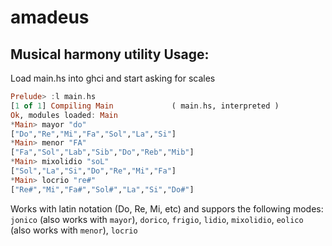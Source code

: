 amadeus
=======

Musical harmony utility
Usage:
-----
Load main.hs into ghci and start asking for scales
```haskell
Prelude> :l main.hs 
[1 of 1] Compiling Main             ( main.hs, interpreted )
Ok, modules loaded: Main
*Main> mayor "do"
["Do","Re","Mi","Fa","Sol","La","Si"]
*Main> menor "FA"
["Fa","Sol","Lab","Sib","Do","Reb","Mib"]
*Main> mixolidio "soL"
["Sol","La","Si","Do","Re","Mi","Fa"]
*Main> locrio "re#"
["Re#","Mi","Fa#","Sol#","La","Si","Do#"]

```
Works with latin notation (Do, Re, Mi, etc) and suppors the following modes: `jonico` (also works with `mayor`), `dorico`, `frigio`, `lidio`, `mixolidio`, `eolico` (also works with `menor`), `locrio`
